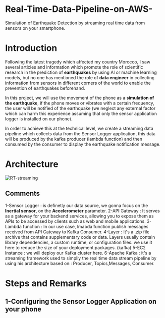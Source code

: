 # Real-Time-Data-Pipeline-on-AWS-
Simulation of Earthquake Detection by streaming real time data from sensors on your smartphone. 

# Introduction
Following the latest tragedy which affected my country Morocco, I saw several articles and information which promote the role of scientific research in the prediction of **earthquakes** by using AI or machine learning models, but no one has mentioned the role of **data engineer** in collecting information from sensors in different corners of the world to enable the prevention of earthquakes beforehand.

In this project, we will use the movement of the phone as a **simulation of the earthquake**, if the phone moves or vibrates with a certain frequency, the user will be notified of the earthquake (we neglect any external factor which can harm this experience assuming that only the sensor application logger is installed on our phone). 

In order to achieve this at the technical level, we create a streaming data pipeline which collects data from the Sensor Logger application, this data will be produced by the kafka producer (lambda function) and then consumed by the consumer to display the earthquake notification message. 

# Architecture 

![RT-streaming](https://github.com/hafsaelgha/Real-Time-Data-Pipeline-on-AWS-/assets/99973359/2148f98a-91c4-495f-baba-ef2690cfaf89)

## Comments 
1-Sensor Logger : is definetly our data source, we gonna focus on the **Inertial sensor**, on the **Accelerometer** parameter.
2-API Gateway : It serves as a gateway for your backend services, allowing you to expose them as APIs to be accessed by clients such as web and mobile applications.
3-Lambda function : In our use case, lmabda function publish messages received from API Gateway to Kafka Consumer.
4-Layer : It's a .zip file archive that contains supplementary code or data. Layers usually contain library dependencies, a custom runtime, or configuration files. we use it here to reduce the size of your deployment packages. (kafka)
5-EC2 Instance : we will deploy our Kafka cluster here.
6-Apache Kafka : it's a streaming framework used to simpliy the real time data stream pipeline by using his architecture based on : Producer, Topics,Messages, Consumer.

# Steps and Remarks 

## 1-Configuring the Sensor Logger Application on your phone








